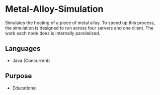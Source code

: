 Metal-Alloy-Simulation
======================

Simulates the heating of a piece of metal alloy. To speed up this process, the simulation is designed to run across four servers and one client. The work each node does is internally parallelized.

Languages
----------
* Java (Concurrent)

Purpose
-------
* Educational

